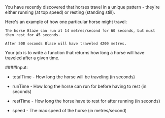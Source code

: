 You have recently discovered that horses travel in a unique pattern - they're either running (at top speed) or resting (standing still).

Here's an example of how one particular horse might travel:

```
The horse Blaze can run at 14 metres/second for 60 seconds, but must then rest for 45 seconds.

After 500 seconds Blaze will have traveled 4200 metres.
```

Your job is to write a function that returns how long a horse will have traveled after a given time.

####Input: 

* totalTime - How long the horse will be traveling (in seconds)

* runTime - How long the horse can run for before having to rest (in seconds)

* restTime - How long the horse have to rest for after running (in seconds)

* speed - The max speed of the horse (in metres/second)
